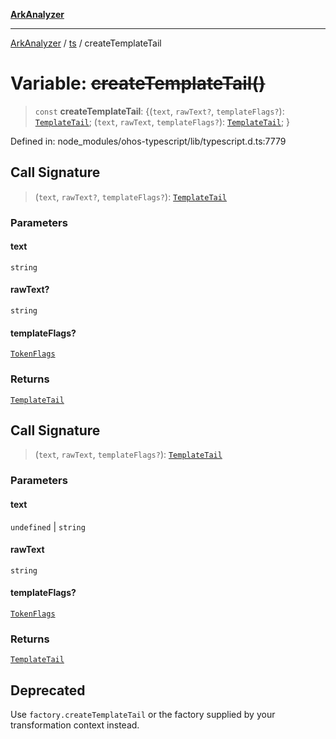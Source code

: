 [**ArkAnalyzer**](../../../../README.md)

***

[ArkAnalyzer](../../../../globals.md) / [ts](../README.md) / createTemplateTail

# Variable: ~~createTemplateTail()~~

> `const` **createTemplateTail**: \{(`text`, `rawText?`, `templateFlags?`): [`TemplateTail`](../interfaces/TemplateTail.md); (`text`, `rawText`, `templateFlags?`): [`TemplateTail`](../interfaces/TemplateTail.md); \}

Defined in: node\_modules/ohos-typescript/lib/typescript.d.ts:7779

## Call Signature

> (`text`, `rawText?`, `templateFlags?`): [`TemplateTail`](../interfaces/TemplateTail.md)

### Parameters

#### text

`string`

#### rawText?

`string`

#### templateFlags?

[`TokenFlags`](../enumerations/TokenFlags.md)

### Returns

[`TemplateTail`](../interfaces/TemplateTail.md)

## Call Signature

> (`text`, `rawText`, `templateFlags?`): [`TemplateTail`](../interfaces/TemplateTail.md)

### Parameters

#### text

`undefined` | `string`

#### rawText

`string`

#### templateFlags?

[`TokenFlags`](../enumerations/TokenFlags.md)

### Returns

[`TemplateTail`](../interfaces/TemplateTail.md)

## Deprecated

Use `factory.createTemplateTail` or the factory supplied by your transformation context instead.
